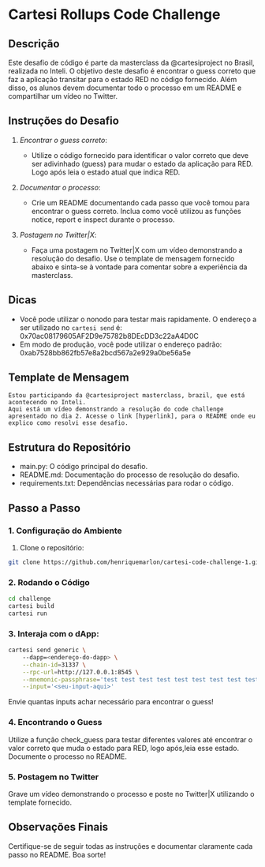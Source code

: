 # Cartesi Rollups Code Challenge

## Descrição

Este desafio de código é parte da masterclass da @cartesiproject no Brasil, realizada no Inteli. O objetivo deste desafio é encontrar o guess correto que faz a aplicação transitar para o estado RED no código fornecido. Além disso, os alunos devem documentar todo o processo em um README e compartilhar um vídeo no Twitter.

## Instruções do Desafio

1.  *Encontrar o guess correto*:
    
    -   Utilize o código fornecido para identificar o valor correto que deve ser adivinhado (guess) para mudar o estado da aplicação para RED. Logo após leia o estado atual que indica RED.
2.  *Documentar o processo*:
    
    -   Crie um README documentando cada passo que você tomou para encontrar o guess correto. Inclua como você utilizou as funções notice, report e inspect durante o processo.
3.  *Postagem no Twitter|X*:
    
    -   Faça uma postagem no Twitter|X com um vídeo demonstrando a resolução do desafio. Use o template de mensagem fornecido abaixo e sinta-se à vontade para comentar sobre a experiência da masterclass.

## Dicas

-   Você pode utilizar o nonodo para testar mais rapidamente. O endereço a ser utilizado no ```cartesi send``` é: 0x70ac08179605AF2D9e75782b8DEcDD3c22aA4D0C
-   Em modo de produção, você pode utilizar o endereço padrão: 0xab7528bb862fb57e8a2bcd567a2e929a0be56a5e

## Template de Mensagem
```text
Estou participando da @cartesiproject masterclass, brazil, que está acontecendo no Inteli. 
Aqui está um vídeo demonstrando a resolução do code challenge apresentado no dia 2. Acesse o link [hyperlink], para o README onde eu explico como resolvi esse desafio.
```

## Estrutura do Repositório

-   main.py: O código principal do desafio.
-   README.md: Documentação do processo de resolução do desafio.
-   requirements.txt: Dependências necessárias para rodar o código.

## Passo a Passo

### 1. Configuração do Ambiente

1.  Clone o repositório:
    
```bash
git clone https://github.com/henriquemarlon/cartesi-code-challenge-1.git
```

### 2. Rodando o Código

```bash
cd challenge
cartesi build
cartesi run
```

### 3. Interaja com o dApp:

```bash
cartesi send generic \                                                    ─╯
    --dapp=<endereço-do-dapp> \
    --chain-id=31337 \
    --rpc-url=http://127.0.0.1:8545 \
    --mnemonic-passphrase='test test test test test test test test test test test junk' \
    --input='<seu-input-aqui>'
```

Envie quantas inputs achar necessário para encontrar o guess!

### 4. Encontrando o Guess

Utilize a função check_guess para testar diferentes valores até encontrar o valor correto que muda o estado para RED, logo após,leia esse estado. Documente o processo no README.

### 5. Postagem no Twitter

Grave um vídeo demonstrando o processo e poste no Twitter|X utilizando o template fornecido.

## Observações Finais

Certifique-se de seguir todas as instruções e documentar claramente cada passo no README. Boa sorte!
